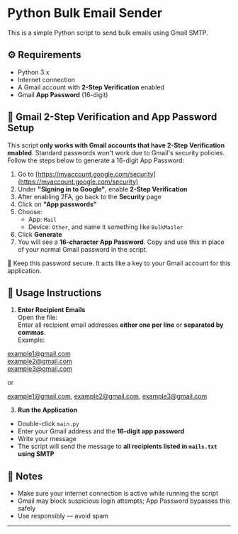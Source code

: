 # Python Bulk Email Sender

This is a simple Python script to send bulk emails using Gmail SMTP.

## ⚙️ Requirements

- Python 3.x
- Internet connection
- A Gmail account with **2-Step Verification** enabled
- Gmail **App Password** (16-digit)

## 🔐 Gmail 2-Step Verification and App Password Setup

This script **only works with Gmail accounts that have 2-Step Verification enabled**. Standard passwords won't work due to Gmail's security policies. Follow the steps below to generate a 16-digit App Password:

1. Go to [https://myaccount.google.com/security](https://myaccount.google.com/security)
2. Under **"Signing in to Google"**, enable **2-Step Verification**
3. After enabling 2FA, go back to the **Security** page
4. Click on **"App passwords"**
5. Choose:
   - App: `Mail`
   - Device: `Other`, and name it something like `BulkMailer`
6. Click **Generate**
7. You will see a **16-character App Password**. Copy and use this in place of your normal Gmail password in the script.

🔸 Keep this password secure. It acts like a key to your Gmail account for this application.

## 📁 Usage Instructions

1. **Enter Recipient Emails**  
   Open the file:  
Enter all recipient email addresses **either one per line** or **separated by commas**.  
Example:<br>

example1@gmail.com<br>
example2@gmail.com<br>
example3@gmail.com<br>

or<br>

example1@gmail.com, example2@gmail.com, example3@gmail.com<br>

3. **Run the Application**  
- Double-click `main.py`  
- Enter your Gmail address and the **16-digit app password**
- Write your message
- The script will send the message to **all recipients listed in `mails.txt` using SMTP**

## 📨 Notes

- Make sure your internet connection is active while running the script
- Gmail may block suspicious login attempts; App Password bypasses this safely
- Use responsibly — avoid spam

---

